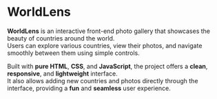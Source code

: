 # WorldLens

**WorldLens** is an interactive front-end photo gallery that showcases the beauty of countries around the world.  
Users can explore various countries, view their photos, and navigate smoothly between them using simple controls.

Built with **pure HTML**, **CSS**, and **JavaScript**, the project offers a **clean**, **responsive**, and **lightweight** interface.  
It also allows adding new countries and photos directly through the interface, providing a **fun** and **seamless** user experience.
